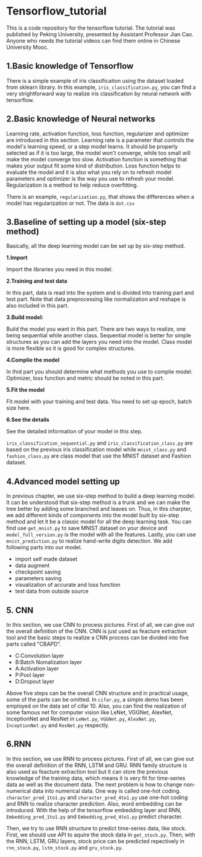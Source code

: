 # Tensorflow_tutorial
This is a code repository for the tensorflow tutorial. The tutorial was published by Peking University, presented by Assistant Professor Jian Cao. Anyone who needs the tutorial videos can find them online in Chinese University Mooc.
## 1.Basic knowledge of Tensorflow ##
There is a simple example of iris classificaiton using the dataset loaded from sklearn library. In this example, `iris_classification.py`, you can find a very strightforward way to realize iris classification by neural network with tensorflow.
## 2.Basic knowledge of Neural networks ##
Learning rate, activation function, loss function, regularizer and optimizer are introduced in this section. Learning rate is a parameter that controls the model's learning speed, or a step model learns. It should be properly selected as if it is too large, the model won't converge, while too small will make the model converge too slow. Activation function is something that makes your output fit some kind of distribution. Loss function helps to evaluate the model and it is also what you rely on to refresh model parameters and optimizer is the way you use to refresh your model. Regularization is a method to help reduce overfitting. 

There is an example, `regularization.py`, that shows the differences when a model has regularization or not. The data is `dot.csv`
## 3.Baseline of setting up a model (six-step method) ##
Basically, all the deep learning model can be set up by six-step method.

**1.Import**

Import the libraries you need in this model.

**2.Training and test data**

In this part, data is read into the system and is divided into training part and test part. Note that data preprocessing like normalization and reshape is also included in this part.

**3.Build model:**

Build the model you want in this part. There are two ways to realize, one being sequential while another class. Sequential model is better for simple structures as you can add the layers you need into the model. Class model is more flexible so it is good for complex structures.

**4.Complie the model**

In thid part you should determine what methods you use to complie model. Optimizer, loss function and metric should be noted in this part.

**5.Fit the model**

Fit model with your training and test data. You need to set up epoch, batch size here.

**6.See the details**

See the detailed information of your model in this step.

`iris_classification_sequential.py` and `iris_classification_class.py` are based on the previous iris classification model while `mnist_class.py` and `fashion_class.py` are class model that use the MNIST dataset and Fashion dataset.

## 4.Advanced model setting up ##

In previous chapter, we use six-step method to build a deep learning model. It can be understood that six-step method is a trunk and we can make the tree better by adding some branched and leaves on. Thus, in this charpter, we add different kinds of components into the model built by six-step method and let it be a classic model for all the deep learning task. You can find use `get_mnist.py` to save MNIST dataset on your device and `model_full_version.py` is the model with all the features. Lastly, you can use `mnist_prediction.py` to realize hand-write digits detection. We add following parts into our model. 

* import self made dataset
* data augment
* checkpoint saving
* parameters saving
* visualization of accurate and loss function
* test data from outside source

## 5. CNN ##

In this section, we use CNN to process pictures. First of all, we can give out the overall definition of the CNN. CNN is just used as feacture extraction tool and the basic steps to realize a CNN process can be divided into five parts called "CBAPD".

* C:Convolution layer
* B:Batch Nomalization layer
* A:Activation layer
* P:Pool layer
* D:Dropout layer

Above five steps can be the overall CNN structure and in practical usage, some of the parts can be omitted. In `cifar.py`, a simple demo has been employed on the data set of cifar 10. Also, you can find the realization of some famous net for computer vision like LeNet, VGGNet, AlexNet, InceptionNet and ResNet in `LeNet.py`, `VGGNet.py`, `AlexNet.py`, `InceptionNet.py` and `ResNet.py` respectly.

## 6.RNN ##

In this section, we use RNN to process pictures. First of all, we can give out the overall definition of the RNN, LSTM and GRU. RNN family structure is also used as feacture extraction tool but it can store the previous knowledge of the training data, which means it is very fit for time-series data as well as the document data. The next problem is how to change non-numerical data into numerical data. One way is called one-hot coding. `character_pred_1to1.py` and `character_pred_4to1.py` use one-hot coding and RNN to realize character prediction. Also, word embedding can be introduced. With the help of the tensorflow embedding layer and RNN, `Embedding_pred_1to1.py` and `Embedding_pred_4to1.py` predict character.

Then, we try to use RNN structure to predict time-series data, like stock. First, we should use API to aquire the stock data in `get_stock.py`. Then, with the RNN, LSTM, GRU layers, stock price can be predicted repectively in `rnn_stock.py`, `lstm_stock.py` and `gru_stock.py`.

